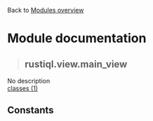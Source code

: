 Back to [Modules overview](https://github.com/pyrustic/rustiql/blob/master/docs/modules/README.md)
  
# Module documentation
>## rustiql.view.main\_view
No description
<br>
[classes (1)](https://github.com/pyrustic/rustiql/blob/master/docs/modules/content/rustiql.view.main_view/classes.md)


## Constants
```python

```

